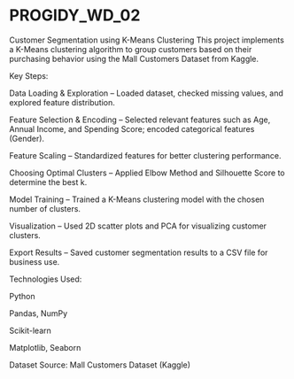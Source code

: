 # PROGIDY_WD_02
Customer Segmentation using K-Means Clustering
This project implements a K-Means clustering algorithm to group customers based on their purchasing behavior using the Mall Customers Dataset from Kaggle.

Key Steps:

Data Loading & Exploration – Loaded dataset, checked missing values, and explored feature distribution.

Feature Selection & Encoding – Selected relevant features such as Age, Annual Income, and Spending Score; encoded categorical features (Gender).

Feature Scaling – Standardized features for better clustering performance.

Choosing Optimal Clusters – Applied Elbow Method and Silhouette Score to determine the best k.

Model Training – Trained a K-Means clustering model with the chosen number of clusters.

Visualization – Used 2D scatter plots and PCA for visualizing customer clusters.

Export Results – Saved customer segmentation results to a CSV file for business use.

Technologies Used:

Python

Pandas, NumPy

Scikit-learn

Matplotlib, Seaborn

Dataset Source: Mall Customers Dataset (Kaggle)
